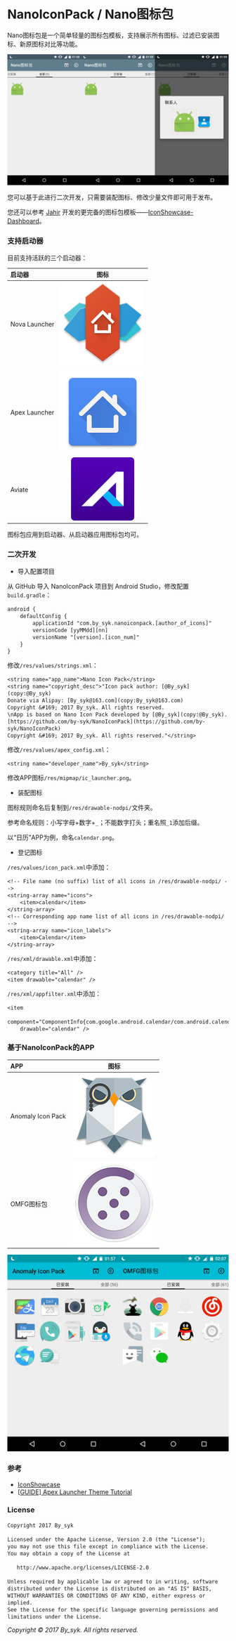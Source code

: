 # NanoIconPack / Nano图标包


Nano图标包是一个简单轻量的图标包模板，支持展示所有图标、过滤已安装图标、新原图标对比等功能。

![Nano](art/screenshot_nano_3.png)

您可以基于此进行二次开发，只需要装配图标、修改少量文件即可用于发布。

您还可以参考 [Jahir](https://github.com/jahirfiquitiva) 开发的更完备的图标包模板——[IconShowcase-Dashboard](https://github.com/jahirfiquitiva/IconShowcase-Dashboard)。


### 支持启动器

目前支持活跃的三个启动器：

| 启动器 | 图标 |
| :---- | :----: |
| Nova Launcher | ![Nova](art/ic_launcher_nova.png) |
| Apex Launcher | ![Apex](art/ic_launcher_apex.png) |
| Aviate | ![Aviate](art/ic_launcher_aviate.png) |

图标包应用到启动器、从启动器应用图标包均可。


### 二次开发

- 导入配置项目

从 GitHub 导入 NanoIconPack 项目到 Android Studio，修改配置`build.gradle`：
```
android {
    defaultConfig {
        applicationId "com.by_syk.nanoiconpack.[author_of_icons]"
        versionCode [yyMMdd][nn]
        versionName "[version].[icon_num]"
    }
}
```

修改`/res/values/strings.xml`：
```
<string name="app_name">Nano Icon Pack</string>
<string name="copyright_desc">"Icon pack author: [@By_syk](copy:@By_syk)
Donate via Alipay: [By_syk@163.com](copy:By_syk@163.com)
Copyright &#169; 2017 By_syk. All rights reserved.
\nApp is based on Nano Icon Pack developed by [@By_syk](copy:@By_syk).
[https://github.com/by-syk/NanoIconPack](https://github.com/by-syk/NanoIconPack)
Copyright &#169; 2017 By_syk. All rights reserved."</string>
```

修改`/res/values/apex_config.xml`：
```
<string name="developer_name">By_syk</string>
```

修改APP图标`/res/mipmap/ic_launcher.png`。

- 装配图标

图标规则命名后复制到`/res/drawable-nodpi/`文件夹。

参考命名规则：小写字母+数字+`_`；不能数字打头；重名照`_1`添加后缀。

以“日历”APP为例，命名`calendar.png`。

- 登记图标

`/res/values/icon_pack.xml`中添加：
```
<!-- File name (no suffix) list of all icons in /res/drawable-nodpi/ -->
<string-array name="icons">
    <item>calendar</item>
</string-array>
<!-- Corresponding app name list of all icons in /res/drawable-nodpi/ -->
<string-array name="icon_labels">
    <item>Calendar</item>
</string-array>
```

`/res/xml/drawable.xml`中添加：
```
<category title="All" />
<item drawable="calendar" />
```

`/res/xml/appfilter.xml`中添加：
```
<item
    component="ComponentInfo{com.google.android.calendar/com.android.calendar.AllInOneActivity}"
    drawable="calendar" />
```


### 基于NanoIconPack的APP

| APP | 图标 |
| :---- | :----: |
| Anomaly Icon Pack | ![Anomaly](art/ic_launcher_anomaly.png) |
| OMFG图标包 | ![OMFG](art/ic_launcher_omfg.png) |

![Anomaly](art/screenshot_anomaly_omfg.png)


### 参考

- [IconShowcase](https://github.com/jahirfiquitiva/IconShowcase)
- [[GUIDE] Apex Launcher Theme Tutorial](https://forum.xda-developers.com/showthread.php?t=1649891)


### License

    Copyright 2017 By_syk

    Licensed under the Apache License, Version 2.0 (the "License");
    you may not use this file except in compliance with the License.
    You may obtain a copy of the License at

       http://www.apache.org/licenses/LICENSE-2.0

    Unless required by applicable law or agreed to in writing, software
    distributed under the License is distributed on an "AS IS" BASIS,
    WITHOUT WARRANTIES OR CONDITIONS OF ANY KIND, either express or implied.
    See the License for the specific language governing permissions and
    limitations under the License.


*Copyright &#169; 2017 By_syk. All rights reserved.*